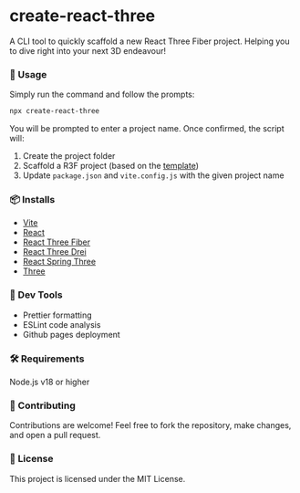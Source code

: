 # create-react-three

A CLI tool to quickly scaffold a new React Three Fiber project. Helping you to dive right into your next 3D endeavour!

### 🚀 Usage

Simply run the command and follow the prompts:

```sh
npx create-react-three
```

You will be prompted to enter a project name. Once confirmed, the script will:

1. Create the project folder
2. Scaffold a R3F project (based on the [template](https://github.com/kristianpayne1/r3f-template))
3. Update `package.json` and `vite.config.js` with the given project name

### 📦 Installs

- [Vite](https://vite.dev/)
- [React](https://react.dev/)
- [React Three Fiber](https://r3f.docs.pmnd.rs/getting-started/introduction)
- [React Three Drei](https://github.com/pmndrs/drei)
- [React Spring Three](https://www.react-spring.dev/)
- [Three](https://threejs.org/)

### 🔧 Dev Tools

- Prettier formatting
- ESLint code analysis
- Github pages deployment

### 🛠️ Requirements

Node.js v18 or higher

### 🤝 Contributing

Contributions are welcome! Feel free to fork the repository, make changes, and open a pull request.

### 📜 License

This project is licensed under the MIT License.
